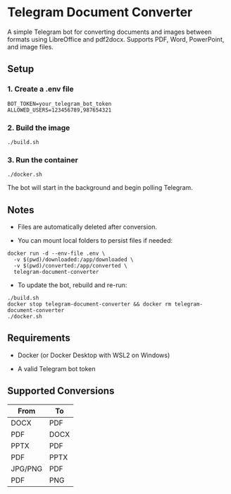 # Telegram Document Converter

A simple Telegram bot for converting documents and images between formats using LibreOffice and pdf2docx.
Supports PDF, Word, PowerPoint, and image files.

## Setup
### 1. Create a .env file

```
BOT_TOKEN=your_telegram_bot_token
ALLOWED_USERS=123456789,987654321
```

### 2. Build the image

```
./build.sh
```


### 3. Run the container
```
./docker.sh
```
The bot will start in the background and begin polling Telegram.

## Notes

- Files are automatically deleted after conversion.

- You can mount local folders to persist files if needed:

```
docker run -d --env-file .env \
  -v $(pwd)/downloaded:/app/downloaded \
  -v $(pwd)/converted:/app/converted \
  telegram-document-converter
```

- To update the bot, rebuild and re-run:

```
./build.sh
docker stop telegram-document-converter && docker rm telegram-document-converter
./docker.sh
```

## Requirements
- Docker (or Docker Desktop with WSL2 on Windows)

- A valid Telegram bot token

## Supported Conversions

| From    | To   |
| ------- | ---- |
| DOCX    | PDF  |
| PDF     | DOCX |
| PPTX    | PDF  |
| PDF     | PPTX |
| JPG/PNG | PDF  |
| PDF     | PNG  |

